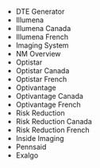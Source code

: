 * DTE Generator
* Illumena
* Illumena Canada
* Illumena French
* Imaging System
* NM Overview
* Optistar
* Optistar Canada
* Optistar French
* Optivantage
* Optivantage Canada
* Optivantage French
* Risk Reduction
* Risk Reduction Canada
* Risk Reduction French
* Inside Imaging
* Pennsaid
* Exalgo